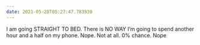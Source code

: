 ```yaml
---
date: 2021-05-28T05:27:47.783930
---
```

I am going STRAIGHT TO BED. There is NO WAY I’m going to spend another hour and a half on my phone. Nope. Not at all. 0% chance. Nope